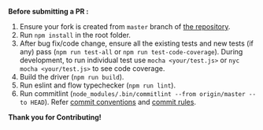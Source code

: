 **Before submitting a PR :**
1. Ensure your fork is created from `master` branch of [the repository](https://github.com/tediousjs/tedious).
2. Run `npm install` in the root folder.
3. After bug fix/code change, ensure all the existing tests and new tests (if any) pass (`npm run test-all` or `npm run test-code-coverage`). During development, to run individual test use `mocha <your/test.js>` or `nyc mocha <your/test.js>` to see code coverage.
4. Build the driver (`npm run build`).
5. Run eslint and flow typechecker (`npm run lint`).
6. Run commitlint (`node_modules/.bin/commitlint --from origin/master --to HEAD`). Refer [commit conventions](http://marionebl.github.io/commitlint/#/concepts-commit-conventions) and [commit rules](http://marionebl.github.io/commitlint/#/reference-rules).

**Thank you for Contributing!**
